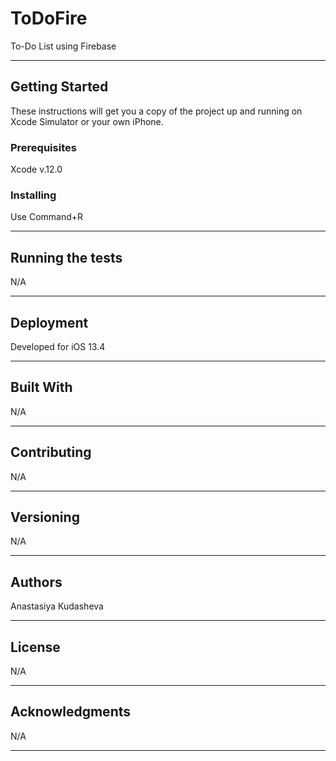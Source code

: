 # ToDoFire
To-Do List using Firebase
____
## Getting Started
These instructions will get you a copy of the project up and running on Xcode Simulator or your own iPhone.
### Prerequisites
Xcode v.12.0
### Installing
Use Command+R
____
## Running the tests
N/A
____
## Deployment
Developed for iOS 13.4
____
## Built With
N/A
____
## Contributing
N/A
____
## Versioning
N/A
____
## Authors
Anastasiya Kudasheva
____
## License
N/A
____
## Acknowledgments
N/A
____
